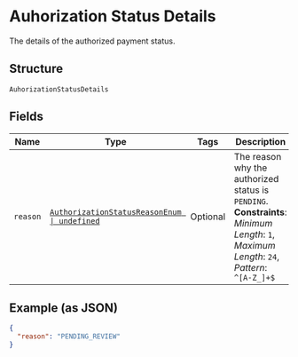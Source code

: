 
# Auhorization Status Details

The details of the authorized payment status.

## Structure

`AuhorizationStatusDetails`

## Fields

| Name | Type | Tags | Description |
|  --- | --- | --- | --- |
| `reason` | [`AuthorizationStatusReasonEnum \| undefined`](../../doc/models/authorization-status-reason-enum.md) | Optional | The reason why the authorized status is `PENDING`.<br>**Constraints**: *Minimum Length*: `1`, *Maximum Length*: `24`, *Pattern*: `^[A-Z_]+$` |

## Example (as JSON)

```json
{
  "reason": "PENDING_REVIEW"
}
```

